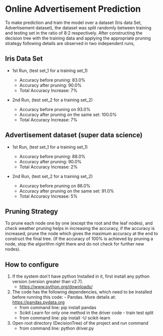 # Online Advertisement Prediction

To make prediction and train the model over a dataset (Iris data Set, Advertisement dataset), the dataset was split randomly between training and testing set in the ratio of 8:2 respectively. After constructing the decision tree with the training data and applying the appropriate pruning strategy following details are observed in two independent runs,

## Iris Data Set

* 1st Run, (test set_1 for a training set_1)
    * Accuracy before pruning: 83.0%
    * Accuracy after pruning: 90.0%
	* Total Accuracy Increase: 7%

* 2nd Run, (test set_2 for a training set_2)
	* Accuracy before pruning on 93.0%
	* Accuracy after pruning on the same set: 100.0%
	* Total Accuracy Increase: 7%

## Advertisement dataset (super data science)

* 1st Run, (test set_1 for a training set_1)
	* Accuracy before pruning: 88.0%
	* Accuracy after pruning: 90.0%
	* Total Accuracy Increase: 2%

* 2nd Run, (test set_2 for a training set_2)
	* Accuracy before pruning on 86.0%
	* Accuracy after pruning on the same set: 91.0%
	* Total Accuracy Increase: 5%

## Pruning Strategy
To prune each node one by one (except the root and the leaf nodes), and check weather pruning helps in increasing the accuracy, if the accuracy is increased, prune the node which gives the maximum accuracy at the end to construct the final tree. (If the accuracy of 100% is achieved by pruning a node, stop the algorithm right there and do not check for further new nodes).


## How to configure
1) If the system don't have python Installed in it, first install any python version (version greater than v2.7).
	- https://www.python.org/downloads/
2) The code has the following dependencies, which need to be installed before running this code:
        - Pandas. More details at: https://pandas.pydata.org
	- from command line: pip install pandas
	- Scikit Learn for only one method in the driver code - train test split 
	- from command line: pip install -U scikit-learn
3) Open root directory (DecisionTree) of the project and run command
	- from command line: python driver.py
